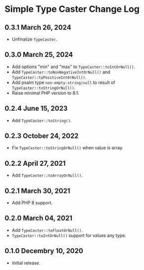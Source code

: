 # Simple Type Caster Change Log

## 0.3.1 March 26, 2024

- Unfinalize `TypeCaster`.

## 0.3.0 March 25, 2024

- Add options "min" and "max" to `TypeCaster::toIntOrNull()`.
- Add `TypeCaster::toNonNegativeIntOrNull()` and `TypeCaster::toPositiveIntOrNull()`.
- Add psalm type `non-empty-string|null` to result of `TypeCaster::toStringOrNull()`.
- Raise minimal PHP version to 8.1.

## 0.2.4 June 15, 2023

- Add `TypeCaster::toString()`.

## 0.2.3 October 24, 2022

- Fix `TypeCaster::toStringOrNull()` when value is array.

## 0.2.2 April 27, 2021

- Add `TypeCaster::toArrayOrNull()`.

## 0.2.1 March 30, 2021

- Add PHP 8 support.

## 0.2.0 March 04, 2021 

- Add `TypeCaster::toFloatOrNull()`.
- `TypeCaster::toIntOrNull()` support for values any type.

## 0.1.0 Decembry 10, 2020

- Initial release.
